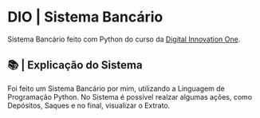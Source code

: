 # DIO | Sistema Bancário

Sistema Bancário feito com Python do curso da [Digital Innovation One](https://www.dio.me/).

## 📚 | Explicação do Sistema
Foi feito um Sistema Bancário por mim, utilizando a Linguagem de Programação Python. No Sistema é possível realzar algumas ações, como Depósitos, Saques e no final, visualizar o Extrato.
